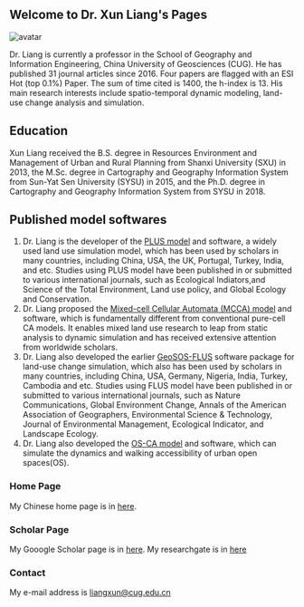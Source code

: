 ## Welcome to Dr. Xun Liang's Pages
![avatar](http://grzy.cug.edu.cn/__local/E/2E/16/3B99725E104F65A20FF6A77FBC0_9D121689_41CD.jpg)

Dr. Liang is currently a professor in the School of Geography and Information Engineering, China University of Geosciences (CUG). He has published 31 journal articles since 2016. Four papers are flagged with an ESI Hot (top 0.1%) Paper. The sum of time cited is 1400, the h-index is 13. His main research interests include spatio-temporal dynamic modeling, land-use change analysis and simulation.

## Education
Xun Liang received the B.S. degree in Resources Environment and Management of Urban and Rural Planning from Shanxi University (SXU) in 2013, the M.Sc. degree in Cartography and Geography Information System from Sun-Yat Sen University (SYSU) in 2015, and the Ph.D. degree in Cartography and Geography Information System from SYSU in 2018. 

## Published model softwares
1. Dr. Liang is the developer of the [PLUS model](http://www.geosimulation.cn/FLUS.html) and software, a widely used land use simulation model, which has been used by scholars in many countries, including China, USA, the UK, Portugal, Turkey, India, and etc. Studies using PLUS model have been published in or submitted to various international journals, such as Ecological Indiators,and Science of the Total Environment, Land use policy, and Global Ecology and Conservation. 
2. Dr. Liang proposed the [Mixed-cell Cellular Automata (MCCA) model](https://github.com/HPSCIL/Mixed_Cell_Cellullar_Automata)  and software, which is fundamentally different from conventional pure-cell CA models. It enables mixed land use research to leap from static analysis to dynamic simulation and has received extensive attention from worldwide scholars. 
3. Dr. Liang also developed the earlier [GeoSOS-FLUS](http://www.geosimulation.cn/FLUS.html) software package for land-use change simulation, which also has been used by scholars in many countries, including China, USA, Germany, Nigeria, India, Turkey, Cambodia and etc. Studies using FLUS model have been published in or submitted to various international journals, such as Nature Communications, Global Environment Change, Annals of the American Association of Geographers, Environmental Science & Technology, Journal of Environmental Management, Ecological Indicator, and Landscape Ecology. 
4. Dr. Liang also developed the [OS-CA model](https://github.com/HPSCIL/Open-Space-Cellular_Automata) and software, which can simulate the dynamics and walking accessibility of urban open spaces(OS). 



### Home Page
My Chinese home page is in [here]( http://grzy.cug.edu.cn/liangxun/zh_CN/index.htm). 

### Scholar Page
My Gooogle Scholar page is in [here]( https://xs2.dailyheadlines.cc/citations?user=sIZG1mkAAAAJ&hl=zh-CN&oi=ao). My researchgate is in [here](https://www.researchgate.net/profile/Xun-Liang-3)

### Contact
My e-mail address is liangxun@cug.edu.cn


<script type="text/javascript" id="clustrmaps" src="//clustrmaps.com/map_v2.js?d=oJWphPf192WlcrqYUqmcSrtF0yW-hUg6Led0ezXqE6A&cl=ffffff&w=a"></script>



